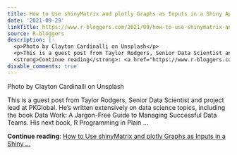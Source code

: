 ```yaml
---
title: How to Use shinyMatrix and plotly Graphs as Inputs in a Shiny App
date: '2021-09-29'
linkTitle: https://www.r-bloggers.com/2021/09/how-to-use-shinymatrix-and-plotly-graphs-as-inputs-in-a-shiny-app/
source: R-bloggers
description: |-
  <p>Photo by Clayton Cardinalli on Unsplash</p>
  <p>This is a guest post from Taylor Rodgers, Senior Data Scientist and project lead at PKGlobal. He’s written extensively on data science topics, including the book Data Work: A Jargon-Free Guide to Managing Successful Data Teams. His next book, R Programming in Plain ...</p>
  <strong>Continue reading</strong>: <a href="https://www.r-bloggers.com/2021/09/how-to-use-shinymatrix-and-plotly-graphs-as-inputs-in-a-shiny-app/">How to Use shinyMatrix and plotly Graphs as Inputs in a Shiny ...
disable_comments: true
---
```

<p>Photo by Clayton Cardinalli on Unsplash</p>
<p>This is a guest post from Taylor Rodgers, Senior Data Scientist and project lead at PKGlobal. He’s written extensively on data science topics, including the book Data Work: A Jargon-Free Guide to Managing Successful Data Teams. His next book, R Programming in Plain ...</p>
<strong>Continue reading</strong>: <a href="https://www.r-bloggers.com/2021/09/how-to-use-shinymatrix-and-plotly-graphs-as-inputs-in-a-shiny-app/">How to Use shinyMatrix and plotly Graphs as Inputs in a Shiny ...